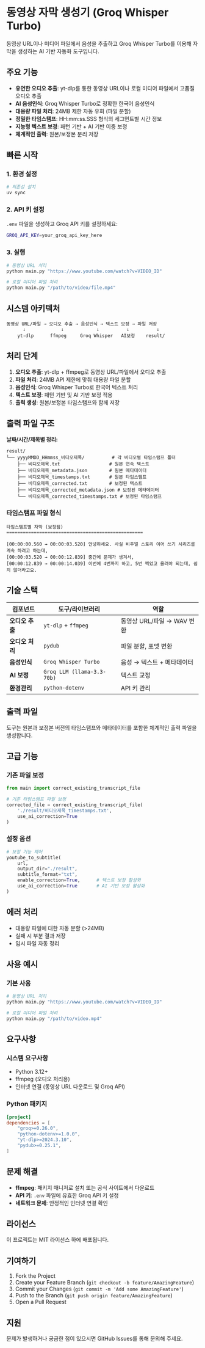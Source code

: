 # 동영상 자막 생성기 (Groq Whisper Turbo)

동영상 URL이나 미디어 파일에서 음성을 추출하고 Groq Whisper Turbo를 이용해 자막을 생성하는 AI 기반 자동화 도구입니다.

## 주요 기능

- **유연한 오디오 추출**: yt-dlp를 통한 동영상 URL이나 로컬 미디어 파일에서 고품질 오디오 추출
- **AI 음성인식**: Groq Whisper Turbo로 정확한 한국어 음성인식
- **대용량 파일 처리**: 24MB 제한 자동 우회 (파일 분할)
- **정밀한 타임스탬프**: HH:mm:ss.SSS 형식의 세그먼트별 시간 정보
- **지능형 텍스트 보정**: 패턴 기반 + AI 기반 이중 보정
- **체계적인 출력**: 원본/보정본 분리 저장

## 빠른 시작

### 1. 환경 설정

```bash
# 의존성 설치
uv sync
```

### 2. API 키 설정

`.env` 파일을 생성하고 Groq API 키를 설정하세요:

```bash
GROQ_API_KEY=your_groq_api_key_here
```

### 3. 실행

```bash
# 동영상 URL 처리
python main.py "https://www.youtube.com/watch?v=VIDEO_ID"

# 로컬 미디어 파일 처리
python main.py "/path/to/video/file.mp4"
```

## 시스템 아키텍처

```
동영상 URL/파일 → 오디오 추출 → 음성인식 → 텍스트 보정 → 파일 저장
      ↓             ↓            ↓          ↓          ↓
    yt-dlp      ffmpeg     Groq Whisper   AI보정    result/
```

## 처리 단계

1. **오디오 추출**: yt-dlp + ffmpeg로 동영상 URL/파일에서 오디오 추출
2. **파일 처리**: 24MB API 제한에 맞춰 대용량 파일 분할
3. **음성인식**: Groq Whisper Turbo로 한국어 텍스트 처리
4. **텍스트 보정**: 패턴 기반 및 AI 기반 보정 적용
5. **출력 생성**: 원본/보정본 타임스탬프와 함께 저장

## 출력 파일 구조

**날짜/시간/제목별 정리:**
```
result/
└── yyyyMMDD_HHmmss_비디오제목/          # 각 비디오별 타임스탬프 폴더
    ├── 비디오제목.txt                  # 원본 연속 텍스트
    ├── 비디오제목_metadata.json        # 원본 메타데이터
    ├── 비디오제목_timestamps.txt       # 원본 타임스탬프
    ├── 비디오제목_corrected.txt        # 보정된 텍스트
    ├── 비디오제목_corrected_metadata.json # 보정된 메타데이터
    └── 비디오제목_corrected_timestamps.txt # 보정된 타임스탬프
```

### 타임스탬프 파일 형식
```
타임스탬프별 자막 (보정됨)
==================================================

[00:00:00.560 → 00:00:03.520] 안녕하세요. 사실 비주얼 스토리 이어 쓰기 시리즈를 계속 하려고 하는데,
[00:00:03.520 → 00:00:12.839] 중간에 문제가 생겨서,
[00:00:12.839 → 00:00:14.039] 이번에 4번까지 하고, 5번 찍었고 올려야 되는데, 쉽지 않더라고요.
```

## 기술 스택

|  컴포넌트 | 도구/라이브러리 | 역할 |
|---------|----------------|------|
| **오디오 추출** | `yt-dlp` + `ffmpeg` | 동영상 URL/파일 → WAV 변환 |
| **오디오 처리** | `pydub` | 파일 분할, 포맷 변환 |
| **음성인식** | `Groq Whisper Turbo` | 음성 → 텍스트 + 메타데이터 |
| **AI 보정** | `Groq LLM (llama-3.3-70b)` | 텍스트 교정 |
| **환경관리** | `python-dotenv` | API 키 관리 |

## 출력 파일

도구는 원본과 보정본 버전의 타임스탬프와 메타데이터를 포함한 체계적인 출력 파일을 생성합니다.

## 고급 기능

### 기존 파일 보정
```python
from main import correct_existing_transcript_file

# 기존 타임스탬프 파일 보정
corrected_file = correct_existing_transcript_file(
    './result/비디오제목_timestamps.txt',
    use_ai_correction=True
)
```

### 설정 옵션
```python
# 보정 기능 제어
youtube_to_subtitle(
    url,
    output_dir="./result",
    subtitle_format="txt",
    enable_correction=True,      # 텍스트 보정 활성화
    use_ai_correction=True       # AI 기반 보정 활성화
)
```

## 에러 처리

- 대용량 파일에 대한 자동 분할 (>24MB)
- 실패 시 부분 결과 저장
- 임시 파일 자동 정리

## 사용 예시

### 기본 사용
```bash
# 동영상 URL 처리
python main.py "https://www.youtube.com/watch?v=VIDEO_ID"

# 로컬 미디어 파일 처리
python main.py "/path/to/video.mp4"
```


## 요구사항

### 시스템 요구사항
- Python 3.12+
- ffmpeg (오디오 처리용)
- 인터넷 연결 (동영상 URL 다운로드 및 Groq API)

### Python 패키지
```toml
[project]
dependencies = [
    "groq>=0.26.0",
    "python-dotenv>=1.0.0",
    "yt-dlp>=2024.3.10",
    "pydub>=0.25.1",
]
```

## 문제 해결

- **ffmpeg**: 패키지 매니저로 설치 또는 공식 사이트에서 다운로드
- **API 키**: `.env` 파일에 유효한 Groq API 키 설정
- **네트워크 문제**: 안정적인 인터넷 연결 확인

## 라이선스

이 프로젝트는 MIT 라이선스 하에 배포됩니다.

## 기여하기

1. Fork the Project
2. Create your Feature Branch (`git checkout -b feature/AmazingFeature`)
3. Commit your Changes (`git commit -m 'Add some AmazingFeature'`)
4. Push to the Branch (`git push origin feature/AmazingFeature`)
5. Open a Pull Request

## 지원

문제가 발생하거나 궁금한 점이 있으시면 GitHub Issues를 통해 문의해 주세요.
